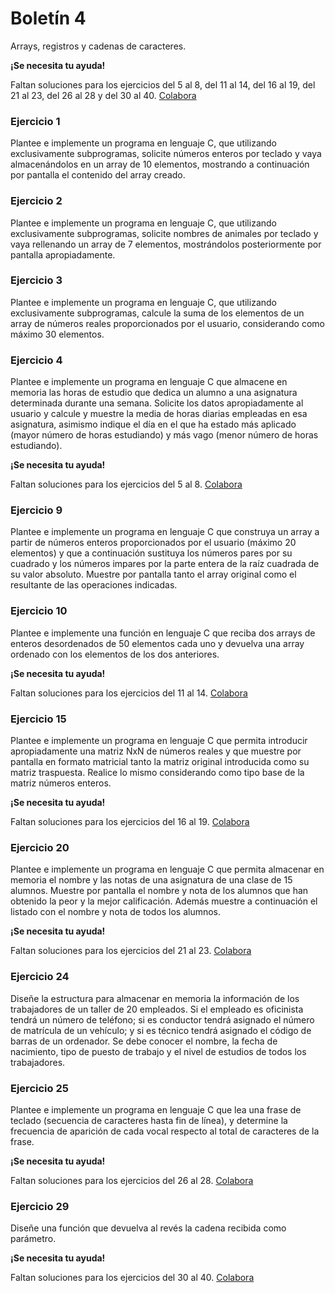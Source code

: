 # Boletín 4

<!-- VERSIÓN CON ENUNCIADOS -->

<tldr>Arrays, registros y cadenas de caracteres.</tldr>

<!-- TODO FALTAN EJERCICIOS 29 - 31, 33 - 36 -->
<warning>
<b><b>¡Se necesita tu ayuda!</b></b>

Faltan soluciones para los ejercicios del 5 al 8, del 11 al 14, del 16 al 19, del 21 al 23, del 26 al 28 y del 30 al 40. [Colabora](https://github.com/TeenBiscuits/Pro2324)

</warning>

### Ejercicio 1

Plantee e implemente un programa en lenguaje C, que utilizando exclusivamente subprogramas, solicite números enteros por
teclado y vaya almacenándolos en un array de 10 elementos, mostrando a continuación por pantalla el contenido del array
creado.

<code-block src="./Boletin_4/Ejercicio_01.c" lang="C" collapsible="true" collapsed-title="Mostrar Solución"/>

### Ejercicio 2

Plantee e implemente un programa en lenguaje C, que utilizando exclusivamente subprogramas, solicite nombres de animales
por teclado y vaya rellenando un array de 7 elementos, mostrándolos posteriormente por pantalla apropiadamente.

<code-block src="./Boletin_4/Ejercicio_02.c" lang="C" collapsible="true" collapsed-title="Mostrar Solución"/>

### Ejercicio 3

Plantee e implemente un programa en lenguaje C, que utilizando exclusivamente subprogramas, calcule la suma de los
elementos de un array de números reales proporcionados por el usuario, considerando como máximo 30 elementos.

<code-block src="./Boletin_4/Ejercicio_03.c" lang="C" collapsible="true" collapsed-title="Mostrar Solución"/>

### Ejercicio 4

Plantee e implemente un programa en lenguaje C que almacene en memoria las horas de estudio que dedica un alumno a una
asignatura determinada durante una semana. Solicite los datos apropiadamente al usuario y calcule y muestre la media de
horas diarias empleadas en esa asignatura, asimismo indique el día en el que ha estado más aplicado (mayor número de
horas estudiando) y más vago (menor número de horas estudiando).

<code-block src="./Boletin_4/Ejercicio_04.c" lang="C" collapsible="true" collapsed-title="Mostrar Solución"/>

<!-- TODO FALTAN EJERCICIOS 5 - 8 -->
<warning>
<b>¡Se necesita tu ayuda!</b>

Faltan soluciones para los ejercicios del 5 al 8. [Colabora](https://github.com/TeenBiscuits/Pro2324)
</warning>

<!--

### Ejercicio 5

Plantee e implemente un programa en lenguaje C para almacenar las temperaturas (en ºC) registradas en una ciudad durante
un día hora a hora (0-23). Introduzca las temperaturas a partir de los datos proporcionados por el usuario, visualice
ordenadamente las temperaturas registradas y calcule y muestre por pantalla la temperatura máxima, mínima y media
alcanzadas.

<code-block src="./Boletin_4/Ejercicio_05.c" lang="C" collapsible="true" collapsed-title="Mostrar Solución"/>

### Ejercicio 6

Plantee e implemente un programa en lenguaje C que, partiendo de la estructura creada en el ejercicio anterior, cree un
sistema para almacenar las temperaturas (en ºC) registradas en una ciudad durante una semana (hora a hora cada día)
Introduzca las temperaturas solicitando los datos apropiadamente al usuario. Calcule y muestre por pantalla las
temperaturas medias diarias, las temperaturas medias de cada hora y la temperatura media semanal.

<code-block src="./Boletin_4/Ejercicio_06.c" lang="C" collapsible="true" collapsed-title="Mostrar Solución"/>

### Ejercicio 7

Plantee e implemente un programa en lenguaje C que solicite al usuario su presupuesto semanal (en euros) y sus gastos
diarios en distintos conceptos (por ejemplo transporte, alimentación y ocio) durante una semana. Calcule y muestre por
pantalla el gasto total de la semana, el gasto semanal y el gasto medio diario en los distintos conceptos y el % del
presupuesto semanal que gastó cada día.

<code-block src="./Boletin_4/Ejercicio_07.c" lang="C" collapsible="true" collapsed-title="Mostrar Solución"/>

### Ejercicio 8

<code-block src="./Boletin_4/Ejercicio_08.c" lang="C" collapsible="true" collapsed-title="Mostrar Solución"/>

-->

### Ejercicio 9

Plantee e implemente un programa en lenguaje C que construya un array a partir de números enteros proporcionados por el
usuario (máximo 20 elementos) y que a continuación sustituya los números pares por su cuadrado y los números impares por
la parte entera de la raíz cuadrada de su valor absoluto. Muestre por pantalla tanto el array original como el
resultante de las operaciones indicadas.

<code-block src="./Boletin_4/Ejercicio_09.c" lang="C" collapsible="true" collapsed-title="Mostrar Solución"/>

### Ejercicio 10

Plantee e implemente una función en lenguaje C que reciba dos arrays de enteros desordenados de 50 elementos cada uno y
devuelva una array ordenado con los elementos de los dos anteriores.

<code-block src="./Boletin_4/Ejercicio_10.c" lang="C" collapsible="true" collapsed-title="Mostrar Solución"/>

<!-- TODO FALTAN EJERCICIOS 11 - 14 -->
<warning>
<b>¡Se necesita tu ayuda!</b>

Faltan soluciones para los ejercicios del 11 al 14. [Colabora](https://github.com/TeenBiscuits/Pro2324)
</warning>

<!--

### Ejercicio 11

Plantee e implemente una función recursiva en lenguaje C que devuelva la suma de los elementos de un array de enteros.

<code-block src="./Boletin_4/Ejercicio_11.c" lang="C" collapsible="true" collapsed-title="Mostrar Solución"/>

### Ejercicio 12

Plantee e implemente una función en lenguaje C que indique si un array de enteros es capicúa.

<code-block src="./Boletin_4/Ejercicio_12.c" lang="C" collapsible="true" collapsed-title="Mostrar Solución"/>

### Ejercicio 13

Plantee e implemente un programa en lenguaje C que permita introducir apropiadamente una matriz NxN de números enteros (
0<N<20), la visualice apropiadamente por pantalla (formato matricial) y muestre el elemento mayor y el elemento menor de
dicha matriz y sus posiciones.

<code-block src="./Boletin_4/Ejercicio_13.c" lang="C" collapsible="true" collapsed-title="Mostrar Solución"/>

### Ejercicio 14

Plantee e implemente un programa en lenguaje C que permita introducir apropiadamente una matriz NxN de enteros y que, a
petición del usuario, intercambie las filas o columnas i y j de dicha matriz. Muestre por pantalla en formato matricial
tanto la matriz original introducida como la matriz resultante del intercambio de filas o columnas solicitado por el
usuario.

<code-block src="./Boletin_4/Ejercicio_14.c" lang="C" collapsible="true" collapsed-title="Mostrar Solución"/>

-->

### Ejercicio 15

Plantee e implemente un programa en lenguaje C que permita introducir apropiadamente una matriz NxN de números reales y
que muestre por pantalla en formato matricial tanto la matriz original introducida como su matriz traspuesta. Realice lo
mismo considerando como tipo base de la matriz números enteros.

<code-block src="./Boletin_4/Ejercicio_15.c" lang="C" collapsible="true" collapsed-title="Mostrar Solución"/>

<!-- TODO FALTAN EJERCICIOS 16 - 19 -->
<warning>
<b>¡Se necesita tu ayuda!</b>

Faltan soluciones para los ejercicios del 16 al 19. [Colabora](https://github.com/TeenBiscuits/Pro2324)
</warning>

<!--

### Ejercicio 16

Plantee e implemente un programa en lenguaje C que permita introducir un cuadrado (NxN) por teclado y determine si es
mágico. Un cuadrado mágico es una matriz NxN de números enteros del 1 al N^2 en la que la suma de sus filas, sus
columnas y sus diagonales principales coincide.

<code-block src="./Boletin_4/Ejercicio_16.c" lang="C" collapsible="true" collapsed-title="Mostrar Solución"/>

### Ejercicio 17

Plantee e implemente un programa en lenguaje C que mediante un menú apropiado permita al usuario introducir dos matrices
NxN de números enteros (0<N<10) y seleccionar la operación (suma, resta o producto) que desea realizar con ellas.
Muestre los resultados de la operación seleccionada por pantalla en formato matricial.

<code-block src="./Boletin_4/Ejercicio_17.c" lang="C" collapsible="true" collapsed-title="Mostrar Solución"/>

### Ejercicio 18

Plantee e implemente un programa en lenguaje C que permita introducir apropiadamente una matriz NxN de números enteros (
0<N<10), la visualice apropiadamente por pantalla (formato matricial) y muestre la posición de un elemento punto de
silla , si existe. Una matriz presenta un punto de silla si alguna posición de la misma es al mismo tiempo el menor
valor de su fila y el mayor valor de su columna.

<code-block src="./Boletin_4/Ejercicio_18.c" lang="C" collapsible="true" collapsed-title="Mostrar Solución"/>

### Ejercicio 19

Plantee e implemente un programa en lenguaje C que rellene tres arrays con 500 elementos enteros de forma aleatoria y
posteriormente muestre por pantalla todos los números conseguidos de forma ordenada de menor a mayor.

<code-block src="./Boletin_4/Ejercicio_19.c" lang="C" collapsible="true" collapsed-title="Mostrar Solución"/>

-->

### Ejercicio 20

Plantee e implemente un programa en lenguaje C que permita almacenar en memoria el nombre y las notas de una asignatura
de una clase de 15 alumnos. Muestre por pantalla el nombre y nota de los alumnos que han obtenido la peor y la mejor
calificación. Además muestre a continuación el listado con el nombre y nota de todos los alumnos.

<code-block src="./Boletin_4/Ejercicio_20.c" lang="C" collapsible="true" collapsed-title="Mostrar Solución"/>

<!-- TODO FALTAN EJERCICIOS 21 - 23 -->
<warning>
<b>¡Se necesita tu ayuda!</b>

Faltan soluciones para los ejercicios del 21 al 23. [Colabora](https://github.com/TeenBiscuits/Pro2324)
</warning>

<!--

### Ejercicio 21

Diseñe la estructura de datos que permita almacenar en memoria la lista de tareas a realizar durante los días del año.
Se debe de poder controlar la fecha, la descripción de tareas a realizar cada día con su hora y minutos. Tenga en cuenta
que cada día no podrá tener más de 20 tareas.

<code-block src="./Boletin_4/Ejercicio_21.c" lang="C" collapsible="true" collapsed-title="Mostrar Solución"/>

### Ejercicio 22

Plantee e implemente una función en lenguaje C que reciba dos arrays de reales desordenados de 30 elementos cada uno y
devuelva una array ordenado con los elementos de los dos anteriores.

<code-block src="./Boletin_4/Ejercicio_22.c" lang="C" collapsible="true" collapsed-title="Mostrar Solución"/>

### Ejercicio 23

Plantee e implemente una función en lenguaje C que reciba dos arrays de tipo base carácter, sin finalizar en ‘\0’, es
decir, no son cadenas; ambos desordenados y con 100 elementos cada uno y devuelva un array ordenado con los elementos de
los dos anteriores.

<code-block src="./Boletin_4/Ejercicio_23.c" lang="C" collapsible="true" collapsed-title="Mostrar Solución"/>

-->

### Ejercicio 24

Diseñe la estructura para almacenar en memoria la información de los trabajadores de un taller de 20 empleados. Si el
empleado es oficinista tendrá un número de teléfono; si es conductor tendrá asignado el número de matrícula de un
vehículo; y si es técnico tendrá asignado el código de barras de un ordenador. Se debe conocer el nombre, la fecha de
nacimiento, tipo de puesto de trabajo y el nivel de estudios de todos los trabajadores.

<code-block src="./Boletin_4/Ejercicio_24.c" lang="C" collapsible="true" collapsed-title="Mostrar Solución"/>

### Ejercicio 25

Plantee e implemente un programa en lenguaje C que lea una frase de teclado (secuencia de caracteres hasta fin de
línea), y determine la frecuencia de aparición de cada vocal respecto al total de caracteres de la frase.

<code-block src="./Boletin_4/Ejercicio_25.c" lang="C" collapsible="true" collapsed-title="Mostrar Solución"/>

<!-- TODO FALTAN EJERCICIOS 26 - 28 -->
<warning>
<b>¡Se necesita tu ayuda!</b>

Faltan soluciones para los ejercicios del 26 al 28. [Colabora](https://github.com/TeenBiscuits/Pro2324)
</warning>

<!--

### Ejercicio 26

Plantee e implemente un programa en lenguaje C que lea una frase (como máximo de 100 caracteres) y proporcione al
usuario la posibilidad de sustituir alguna palabra de las introducidas por un sinónimo. Muestre por pantalla la frase
original y la frase después de llevar a cabo la sustitución.

<code-block src="./Boletin_4/Ejercicio_26.c" lang="C" collapsible="true" collapsed-title="Mostrar Solución"/>

### Ejercicio 27

<code-block src="./Boletin_4/Ejercicio_27.c" lang="C" collapsible="true" collapsed-title="Mostrar Solución"/>

### Ejercicio 28

Plantee e implemente un programa en lenguaje C que lea una frase (secuencia de caracteres hasta fin de línea), sustituya
todas las secuencias de dos o más espacios por un único espacio y que muestre por pantalla la frase obtenida.

<code-block src="./Boletin_4/Ejercicio_28.c" lang="C" collapsible="true" collapsed-title="Mostrar Solución"/>

-->

### Ejercicio 29

Diseñe una función que devuelva al revés la cadena recibida como parámetro.

<code-block src="./Boletin_4/Ejercicio_29.c" lang="C" collapsible="true" collapsed-title="Mostrar Solución"/>

<!-- TODO FALTAN EJERCICIOS 30 - 40 -->
<warning>
<b>¡Se necesita tu ayuda!</b>

Faltan soluciones para los ejercicios del 30 al 40. [Colabora](https://github.com/TeenBiscuits/Pro2324)
</warning>

<!--

### Ejercicio 30

Diseñe una función que sume dos números de 2500 cifras cada uno.

<code-block src="./Boletin_4/Ejercicio_30.c" lang="C" collapsible="true" collapsed-title="Mostrar Solución"/>

### Ejercicio 31

Implemente la función booleana VAL ( tCadena cadena) la cual devuelve TRUE si puede convertir la cadena de 9 caracteres
a un valor real y FALSE en caso contrario.

<code-block src="./Boletin_4/Ejercicio_31.c" lang="C" collapsible="true" collapsed-title="Mostrar Solución"/>

### Ejercicio 32

Implemente una función que reciba una matrícula, la edad y el nombre de un conductor y devuelva TRUE si la suma de los
números de la matrícula es igual a la edad del conductor y las letras de la matrícula coinciden con las iniciales del
nombre y los apellidos del propietario del vehículo.

<code-block src="./Boletin_4/Ejercicio_32.c" lang="C" collapsible="true" collapsed-title="Mostrar Solución"/>

### Ejercicio 33

Implemente un programa que lea una frase, carácter a carácter del teclado y que calcule y muestre el número de letras,
dígitos y otros caracteres.

<code-block src="./Boletin_4/Ejercicio_33.c" lang="C" collapsible="true" collapsed-title="Mostrar Solución"/>

### Ejercicio 34

Implemente un programa que lea un mínimo de 20 palabras del teclado hasta que aparezca el carácter <ENTER> y guarde en
un array las 20 primeras leídas. Por cada palabra guardada debe figurar en el array la siguiente información:

a) Si la palabra está en mayúsculas<br/>
b) Número de vocales que la componen<br/>
c) Número de veces que la palabra aparece en el texto<br/>
d) Frecuencia de los caracteres que componen cada palabra

<code-block src="./Boletin_4/Ejercicio_34.c" lang="C" collapsible="true" collapsed-title="Mostrar Solución"/>

### Ejercicio 35

Implemente un programa que guarde en un vector las capitales europeas y su población. Dicho programa debe permitir
mostrar las capitales existentes en el array de forma ordenada, tanto por nombre de capital como por número de
habitantes.

<code-block src="./Boletin_4/Ejercicio_35.c" lang="C" collapsible="true" collapsed-title="Mostrar Solución"/>

### Ejercicio 36

Implemente un programa que solicite cinco números enteros (ni > 0) al usuario y muestre por pantalla cada número y su
descomposición factorial. Utilice una estructura de datos adecuada para almacenar a la vez los números y su
descomposición.

<code-block src="./Boletin_4/Ejercicio_36.c" lang="C" collapsible="true" collapsed-title="Mostrar Solución"/>

### Ejercicio 37

Implemente un programa que lea una fecha y la almacene en una cadena que quepan sus 10 caracteres (dd/mm/aaaa) añadiendo
ceros a la izquierda del día, mes y año si son necesarios) y calcule y almacene en memoria los siguientes 100 años
bisiestos. El programa debe dar la opción al usuario de cambiar la fecha introducida y ver por pantalla los n años
bisiestos que desee a partir de la fecha dada.

<code-block src="./Boletin_4/Ejercicio_37.c" lang="C" collapsible="true" collapsed-title="Mostrar Solución"/>

### Ejercicio 38

Implemente un programa en lenguaje C que tras leer un texto, indique el número de palabras que tienen un minino de tres
vocales diferentes.

<code-block src="./Boletin_4/Ejercicio_38.c" lang="C" collapsible="true" collapsed-title="Mostrar Solución"/>

### Ejercicio 39

Implemente un programa en lenguaje C que permita modificar los nombres de los destinatarios de las cartas escritas y
guardadas en una estructura de datos.

<code-block src="./Boletin_4/Ejercicio_39.c" lang="C" collapsible="true" collapsed-title="Mostrar Solución"/>

### Ejercicio 40

Plantee e implemente un programa en lenguaje C para simular el juego de la vida de John Conway.

<code-block src="./Boletin_4/Ejercicio_40.c" lang="C" collapsible="true" collapsed-title="Mostrar Solución"/>

-->
